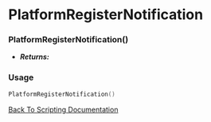 # PlatformRegisterNotification

### PlatformRegisterNotification()
- ***Returns:*** 

### Usage

```Lua
PlatformRegisterNotification()
```


[Back To Scripting Documentation](../README.md)
